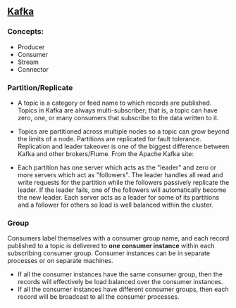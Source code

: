 ## [Kafka](https://kafka.apache.org)
### Concepts:
- Producer
- Consumer
- Stream
- Connector

### Partition/Replicate
- A topic is a category or feed name to which records are published. Topics in Kafka are always multi-subscriber; that is, a topic can have zero, one, or many consumers that subscribe to the data written to it.

- Topics are partitioned across multiple nodes so a topic can grow beyond the limits of a node. Partitions are replicated for fault tolerance. Replication and leader takeover is one of the biggest difference between Kafka and other brokers/Flume. From the Apache Kafka site:

- Each partition has one server which acts as the "leader" and zero or more servers which act as "followers". The leader handles all read and write requests for the partition while the followers passively replicate the leader. If the leader fails, one of the followers will automatically become the new leader. Each server acts as a leader for some of its partitions and a follower for others so load is well balanced within the cluster.

### Group
Consumers label themselves with a consumer group name, and each record published to a topic is delivered to **one consumer instance** within each subscribing consumer group. Consumer instances can be in separate processes or on separate machines.
- If all the consumer instances have the same consumer group, then the records will effectively be load balanced over the consumer instances.
- If all the consumer instances have different consumer groups, then each record will be broadcast to all the consumer processes.

